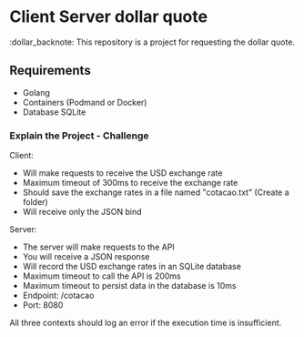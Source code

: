 # Client Server dollar quote

:dollar_backnote: This repository is a project for requesting the dollar quote.

## Requirements

- Golang
- Containers (Podmand or Docker)
- Database SQLite

### Explain the Project - Challenge

Client:

- Will make requests to receive the USD exchange rate
- Maximum timeout of 300ms to receive the exchange rate
- Should save the exchange rates in a file named "cotacao.txt" (Create a folder)
- Will receive only the JSON bind

Server:

- The server will make requests to the API
- You will receive a JSON response
- Will record the USD exchange rates in an SQLite database
- Maximum timeout to call the API is 200ms
- Maximum timeout to persist data in the database is 10ms
- Endpoint: /cotacao
- Port: 8080

All three contexts should log an error if the execution time is insufficient.